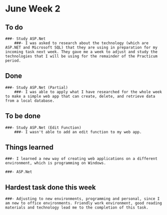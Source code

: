 # June Week 2

## To do
	###- Study ASP.Net
		###- I was asked to research about the technology (which are ASP.NET and Microsoft SQL) that they are using in preparation for my incoming task next week. They gave me a week to adjust and study the technologies that I will be using for the remainder of the Practicum period.

## Done
	###- Study ASP.Net (Partial)
		###- I was able to apply what I have researched for the whole week to make a simple web app that can create, delete, and retrieve data from a local database.

## To be done
	###- Study ASP.Net (Edit Function)
		###- I wasn't able to add an edit function to my web app.

## Things learned
	###- I learned a new way of creating web applications on a different environment, which is programming on Windows.
	
	###- ASP.Net

## Hardest task done this week
	###- Adjusting to new environments, programming and personal, since I am new to office environments. Friendly work environment, good reading materials and technology lead me to the completion of this task.